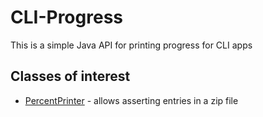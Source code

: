 
# CLI-Progress


This is a simple Java API for printing progress for CLI apps

## Classes of interest

- [PercentPrinter][1] - allows asserting entries in a zip file


[1]: https://github.com/born2snipe/zipunit/blob/master/src/main/java/com/github/born2snipe/cli/PercentPrinter.java "percent"